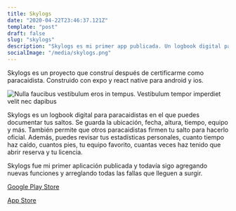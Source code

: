 ```yaml
---
title: Skylogs
date: "2020-04-22T23:46:37.121Z"
template: "post"
draft: false
slug: "skylogs"
description: "Skylogs es mi primer app publicada. Un logbook digital para paracaidistas."
socialImage: "/media/skylogs.png"
---
```


Skylogs es un proyecto que construí después de certificarme como paracaidista. Construido con expo y react native para android y ios.

![Nulla faucibus vestibulum eros in tempus. Vestibulum tempor imperdiet velit nec dapibus](/media/skylogs.png)

Skylogs es un logbook digital para paracaidistas en el que puedes documentar tus saltos. Se guarda la ubicación, fecha, altura, tiempo, equipo y más. También permite que otros paracaidistas firmen tu salto para hacerlo oficial. Además, puedes revisar tus estadísticas personales, cuanto tiempo haz caído, cuantos pies, tu equipo favorito, cuantas veces haz tenido que abrir reserva y tu licencia. 

Skylogs fue mi primer aplicación publicada y todavía sigo agregando nuevas funciones y arreglando todas las fallas que lleguen a surgir. 

[Google Play Store](#)

[App Store](#)